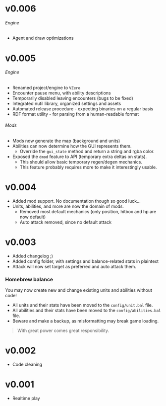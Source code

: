 
# v0.006
###### Engine
- Agent and draw optimizations

# v0.005
###### Engine
- Renamed project/engine to `VZero`
- Encounter pause menu, with ability descriptions
- Temporarily disabled leaving encounters (bugs to be fixed)
- Integrated nutil library, organized settings and assets
- Automated release procedure - expecting binaries on a regular basis
- RDF format utility - for parsing from a human-readable format

###### Mods
- Mods now generate the map (background and units)
- Abilities can now determine how the GUI represents them.
  - Override the `gui_state` method and return a string and rgba color.
- Exposed the `dmod` feature to API (temporary extra deltas on stats).
  - This should allow basic temporary regen/degen mechanics.
  - This feature probably requires more to make it interestingly usable.


# v0.004
- Added mod support. No documentation though so good luck...
- Units, abilities, and more are now the domain of mods.
  - Removed most default mechanics (only position, hitbox and hp are now default)
  - Auto attack removed, since no default attack


# v0.003
- Added changelog ;)
- Added config folder, with settings and balance-related stats in plaintext
- Attack will now set target as preferred and auto attack them.

### Homebrew balance
You may now create new and change existing units and abilities without code!

- All units and their stats have been moved to the `config/unit.bal` file.
- All abilities and their stats have been moved to the `config/abilities.bal` file.
- Beware and make a backup, as misformatting may break game loading.

> With great power comes great responsibility.


# v0.002
- Code cleaning

# v0.001
- Realtime play
